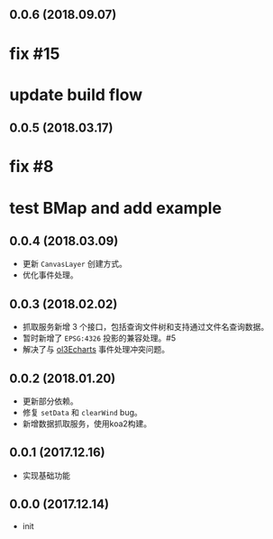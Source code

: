 ## 0.0.6 (2018.09.07)

# fix #15
# update build flow

## 0.0.5 (2018.03.17)

# fix #8
# test BMap and add example

## 0.0.4 (2018.03.09)

* 更新 ``CanvasLayer`` 创建方式。
* 优化事件处理。

## 0.0.3 (2018.02.02)

* 抓取服务新增 3 个接口，包括查询文件树和支持通过文件名查询数据。
* 暂时新增了 ``EPSG:4326`` 投影的兼容处理。#5
* 解决了与 [ol3Echarts](https://github.com/sakitam-fdd/ol3Echarts) 事件处理冲突问题。

## 0.0.2 (2018.01.20)

* 更新部分依赖。
* 修复 `setData` 和 `clearWind` bug。
* 新增数据抓取服务，使用koa2构建。

## 0.0.1 (2017.12.16)

* 实现基础功能

## 0.0.0 (2017.12.14)

* init
